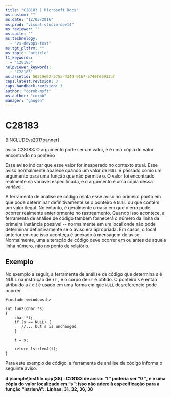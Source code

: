 ```yaml
---
title: "C28183 | Microsoft Docs"
ms.custom: ""
ms.date: "12/03/2016"
ms.prod: "visual-studio-dev14"
ms.reviewer: ""
ms.suite: ""
ms.technology: 
  - "vs-devops-test"
ms.tgt_pltfrm: ""
ms.topic: "article"
f1_keywords: 
  - "C28183"
helpviewer_keywords: 
  - "C28183"
ms.assetid: 50519e92-575a-4349-9167-5740f66933bf
caps.latest.revision: 3
caps.handback.revision: 3
author: "corob-msft"
ms.author: "corob"
manager: "ghogen"
---
```

# C28183
[!INCLUDE[vs2017banner](../code-quality/includes/vs2017banner.md)]

aviso C28183: O argumento pode ser um valor, e é uma cópia do valor encontrado no ponteiro  
  
 Esse aviso indicar que esse valor for inesperado no contexto atual.  Esse aviso normalmente aparece quando um valor de `NULL` é passado como um argumento para uma função que não permite o.  O valor foi encontrado realmente na variável especificada, e o argumento é uma cópia dessa variável.  
  
 A ferramenta de análise de código relata esse aviso no primeiro ponto em que pode determinar definitivamente se o ponteiro é `NULL` ou que contém um valor ilegal.  No entanto, é geralmente o caso em que o erro pode ocorrer realmente anteriormente no rastreamento.  Quando isso acontece, a ferramenta de análise de código também fornecerá o número da linha da primeira instância possível \-\- normalmente em um local onde não pode determinar definitivamente se o aviso era apropriada.  Em casos, o local anterior em que isso aconteça é anexado à mensagem de aviso.  Normalmente, uma alteração de código deve ocorrer em ou antes de aquela linha número, não no ponto de relatório.  
  
## Exemplo  
 No exemplo a seguir, a ferramenta de análise de código que determina *s* é NULL na instrução de `if` , e o corpo de `if` é obtido.  O ponteiro *s* é então atribuído a *t* e *t* é usado em uma forma em que `NULL` desreferencie pode ocorrer.  
  
```  
#include <windows.h>  
  
int fun2(char *s)  
{  
    char *t;  
    if (s == NULL) {  
       //... but s is unchanged   
    }  
  
    t = s;  
  
    return lstrlenA(t);  
}  
```  
  
 Para este exemplo de código, a ferramenta de análise de código informa o seguinte aviso:  
  
  **d:\\sample\\testfile.cpp\(38\) : C28183 de aviso: “t” poderia ser “0 ", e é uma cópia do valor localizado em “s”:  isso não adere à especificação para a função “lstrlenA”:. Linhas: 31, 32, 36, 38**